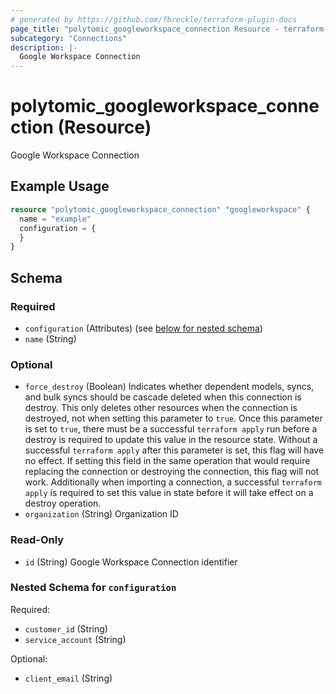 ```yaml
---
# generated by https://github.com/fbreckle/terraform-plugin-docs
page_title: "polytomic_googleworkspace_connection Resource - terraform-provider-polytomic"
subcategory: "Connections"
description: |-
  Google Workspace Connection
---
```


# polytomic_googleworkspace_connection (Resource)

Google Workspace Connection

## Example Usage

```terraform
resource "polytomic_googleworkspace_connection" "googleworkspace" {
  name = "example"
  configuration = {
  }
}
```

<!-- schema generated by tfplugindocs -->
## Schema

### Required

- `configuration` (Attributes) (see [below for nested schema](#nestedatt--configuration))
- `name` (String)

### Optional

- `force_destroy` (Boolean) Indicates whether dependent models, syncs, and bulk syncs should be cascade deleted when this connection is destroy. This only deletes other resources when the connection is destroyed, not when setting this parameter to `true`. Once this parameter is set to `true`, there must be a successful `terraform apply` run before a destroy is required to update this value in the resource state. Without a successful `terraform apply` after this parameter is set, this flag will have no effect. If setting this field in the same operation that would require replacing the connection or destroying the connection, this flag will not work. Additionally when importing a connection, a successful `terraform apply` is required to set this value in state before it will take effect on a destroy operation.
- `organization` (String) Organization ID

### Read-Only

- `id` (String) Google Workspace Connection identifier

<a id="nestedatt--configuration"></a>
### Nested Schema for `configuration`

Required:

- `customer_id` (String)
- `service_account` (String)

Optional:

- `client_email` (String)


